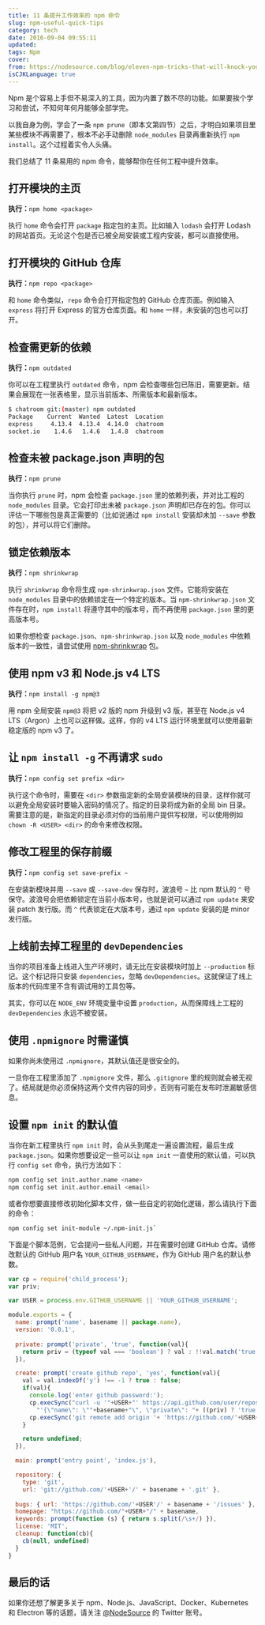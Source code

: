 ```yaml
---
title: 11 条提升工作效率的 npm 命令
slug: npm-useful-quick-tips
category: tech
date: 2016-09-04 09:55:11
updated:
tags: Npm
cover:
from: https://nodesource.com/blog/eleven-npm-tricks-that-will-knock-your-wombat-socks-off/
isCJKLanguage: true
---
```


Npm 是个容易上手但不易深入的工具，因为内置了数不尽的功能。如果要挨个学习和尝试，不知何年何月能够全部学完。

以我自身为例，学会了一条 `npm prune`（即本文第四节）之后，才明白如果项目里某些模块不再需要了，根本不必手动删除 `node_modules` 目录再重新执行 `npm install`。这个过程着实令人头痛。

我们总结了 11 条易用的 npm 命令，能够帮你在任何工程中提升效率。

## 打开模块的主页

**执行：**`npm home <package>`

执行 `home` 命令会打开 `package` 指定包的主页。比如输入 `lodash` 会打开 Lodash 的网站首页。无论这个包是否已被全局安装或工程内安装，都可以直接使用。

## 打开模块的 GitHub 仓库

**执行：**`npm repo <package>`

和 `home` 命令类似，`repo` 命令会打开指定包的 GitHub 仓库页面。例如输入 `express` 将打开 Express 的官方仓库页面。和 `home` 一样，未安装的包也可以打开。

## 检查需更新的依赖

**执行：**`npm outdated`

你可以在工程里执行 `outdated` 命令，npm 会检查哪些包已陈旧，需要更新。结果会展现在一张表格里，显示当前版本、所需版本和最新版本。

```bash
$ chatroom git:(master) npm outdated
Package    Current  Wanted  Latest  Location
express     4.13.4  4.13.4  4.14.0  chatroom
socket.io    1.4.6   1.4.6   1.4.8  chatroom
```

## 检查未被 package.json 声明的包

**执行：**`npm prune`

当你执行 `prune` 时，npm 会检查 `package.json` 里的依赖列表，并对比工程的 `node_modules` 目录。它会打印出未被 `package.json` 声明却已存在的包。你可以评估一下哪些包是真正需要的（比如说通过 `npm install` 安装却未加 `--save` 参数的包），并可以将它们删除。

## 锁定依赖版本

**执行：**`npm shrinkwrap`

执行 `shrinkwrap` 命令将生成 `npm-shrinkwrap.json` 文件。它能将安装在 `node_modules` 目录中的依赖锁定在一个特定的版本。当 `npm-shrinkwrap.json` 文件存在时，`npm install` 将遵守其中的版本号，而不再使用 `package.json` 里的更高版本号。

如果你想检查 `package.json`、`npm-shrinkwrap.json` 以及 `node_modules` 中依赖版本的一致性，请尝试使用 [npm-shrinkwrap](https://github.com/uber/npm-shrinkwrap) 包。

## 使用 npm v3 和 Node.js v4 LTS

**执行：**`npm install -g npm@3`

用 npm 全局安装 `npm@3` 将把 v2 版的 npm 升级到 v3 版，甚至在 Node.js v4 LTS（Argon）上也可以这样做。这样，你的 v4 LTS 运行环境里就可以使用最新稳定版的 npm v3 了。

## 让 `npm install -g` 不再请求 `sudo`

**执行：**`npm config set prefix <dir>`

执行这个命令时，需要在 `<dir>` 参数指定新的全局安装模块的目录，这样你就可以避免全局安装时要输入密码的情况了。指定的目录将成为新的全局 bin 目录。需要注意的是，新指定的目录必须对你的当前用户提供写权限，可以使用例如 `chown -R <USER> <dir>` 的命令来修改权限。

## 修改工程里的保存前缀

**执行：**`npm config set save-prefix ~`

在安装新模块并用 `--save` 或 `--save-dev` 保存时，波浪号 `~` 比 npm 默认的 `^` 号保守。波浪号会把依赖锁定在当前小版本号，也就是说可以通过 `npm update` 来安装 patch 发行版。而 `^` 代表锁定在大版本号，通过 `npm update` 安装的是 minor 发行版。

## 上线前去掉工程里的 `devDependencies`

当你的项目准备上线进入生产环境时，请无比在安装模块时加上 `--production` 标记。这个标记将只安装 `dependencies`，忽略 `devDependencies`。这就保证了线上版本的代码库里不含有调试用的工具包等。

其实，你可以在 `NODE_ENV` 环境变量中设置 `production`，从而保障线上工程的 `devDependencies` 永远不被安装。

## 使用 `.npmignore` 时需谨慎

如果你尚未使用过 `.npmignore`，其默认值还是很安全的。

一旦你在工程里添加了 `.npmignore` 文件，那么 `.gitignore` 里的规则就会被无视了。结局就是你必须保持这两个文件内容的同步，否则有可能在发布时泄漏敏感信息。

## 设置 `npm init` 的默认值

当你在新工程里执行 `npm init` 时，会从头到尾走一遍设置流程，最后生成 `package.json`。如果你想要设定一些可以让 `npm init` 一直使用的默认值，可以执行 `config set` 命令，执行方法如下：

```bash
npm config set init.author.name <name>
npm config set init.author.email <email>
```

或者你想要直接修改初始化脚本文件，做一些自定的初始化逻辑，那么请执行下面的命令：

```bash
npm config set init-module ~/.npm-init.js`
```

下面是个脚本范例，它会提问一些私人问题，并在需要时创建 GitHub 仓库。请修改默认的 GitHub 用户名 `YOUR_GITHUB_USERNAME`，作为 GitHub 用户名的默认参数。

```js
var cp = require('child_process');  
var priv;

var USER = process.env.GITHUB_USERNAME || 'YOUR_GITHUB_USERNAME';

module.exports = {
  name: prompt('name', basename || package.name),
  version: '0.0.1',
  
  private: prompt('private', 'true', function(val){
    return priv = (typeof val === 'boolean') ? val : !!val.match('true')
  }),

  create: prompt('create github repo', 'yes', function(val){
    val = val.indexOf('y') !== -1 ? true : false;
    if(val){
      console.log('enter github password:');
      cp.execSync("curl -u '"+USER+"' https://api.github.com/user/repos -d " +
        "'{\"name\": \""+basename+"\", \"private\": "+ ((priv) ? 'true' : 'false')  +"}' ");
      cp.execSync('git remote add origin '+ 'https://github.com/'+USER+'/' + basename + '.git');
    }

    return undefined;
  }),

  main: prompt('entry point', 'index.js'),

  repository: {
    type: 'git',
    url: 'git://github.com/'+USER+'/' + basename + '.git' },
  
  bugs: { url: 'https://github.com/'+USER'/' + basename + '/issues' },
  homepage: "https://github.com/"+USER+"/" + basename,
  keywords: prompt(function (s) { return s.split(/\s+/) }),
  license: 'MIT',
  cleanup: function(cb){
    cb(null, undefined)
  }
}
```

## 最后的话

如果你还想了解更多关于 npm、Node.js、JavaScript、Docker、Kubernetes 和 Electron 等的话题，请关注 [@NodeSource](https://twitter.com/nodesource) 的 Twitter 账号。